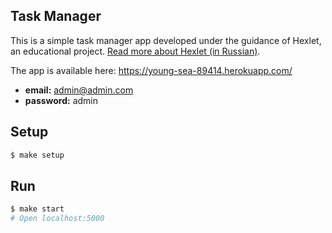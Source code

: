 ## Task Manager

This is a simple task manager app developed under the guidance of Hexlet, an educational project. [Read more about Hexlet (in Russian)](https://ru.hexlet.io/pages/about?utm_source=github&utm_medium=link&utm_campaign=koa-nodejs-application).

The app is available here: https://young-sea-89414.herokuapp.com/

- **email:** admin@admin.com
- **password:** admin
## Setup

```sh
$ make setup
```

## Run

```sh
$ make start
# Open localhost:5000
```
